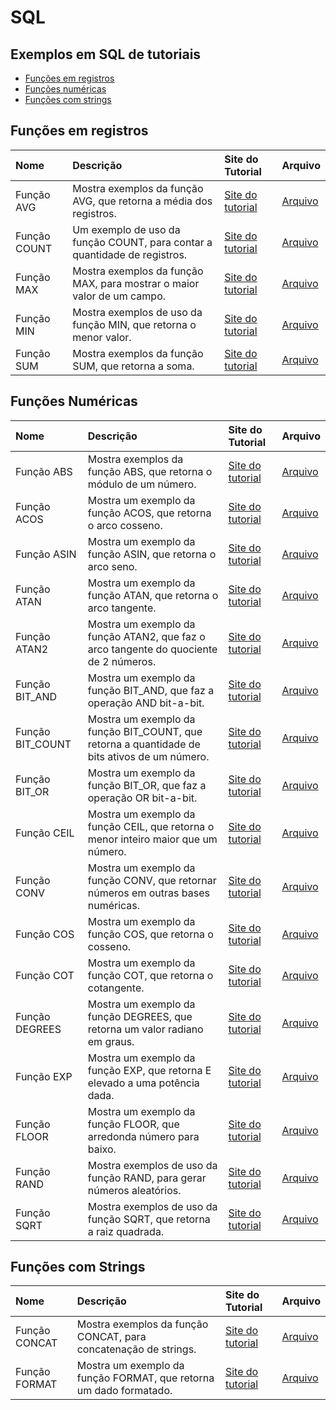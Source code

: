 # SQL

## Exemplos em SQL de tutoriais

- [Funções em registros](#fun%C3%A7%C3%B5es-em-registros)
- [Funções numéricas](#fun%C3%A7%C3%B5es-num%C3%A9ricas)
- [Funções com strings](#fun%C3%A7%C3%B5es-com-strings)

## Funções em registros

| Nome         | Descrição                                                                 | Site do Tutorial                                                              | Arquivo                           |
|:-------------|:--------------------------------------------------------------------------|:------------------------------------------------------------------------------|:----------------------------------|
| Função AVG   | Mostra exemplos da função AVG, que retorna a média dos registros.         | [Site do tutorial](https://www.tutorialspoint.com/sql/sql-avg-function.htm)   | [Arquivo](SQL/Função%20AVG.sql)   |
| Função COUNT | Um exemplo de uso da função COUNT, para contar a quantidade de registros. | [Site do tutorial](https://www.tutorialspoint.com/sql/sql-count-function.htm) | [Arquivo](SQL/Função%20COUNT.sql) |
| Função MAX   | Mostra exemplos da função MAX, para mostrar o maior valor de um campo.    | [Site do tutorial](https://www.tutorialspoint.com/sql/sql-max-function.htm)   | [Arquivo](SQL/Função%20MAX.sql)   |
| Função MIN   | Mostra exemplos de uso da função MIN, que retorna o menor valor.          | [Site do tutorial](https://www.tutorialspoint.com/sql/sql-min-function.htm)   | [Arquivo](SQL/Função%20MIN.sql)   |
| Função SUM   | Mostra exemplos da função SUM, que retorna a soma.                        | [Site do tutorial](https://www.tutorialspoint.com/sql/sql-sum-function.htm)   | [Arquivo](SQL/Função%20SUM.sql)   |

## Funções Numéricas

| Nome             | Descrição                                                                                    | Site do Tutorial                                                                                    | Arquivo                               |
|:-----------------|:---------------------------------------------------------------------------------------------|:----------------------------------------------------------------------------------------------------|:--------------------------------------|
| Função ABS       | Mostra exemplos da função ABS, que retorna o módulo de um número.                            | [Site do tutorial](https://www.tutorialspoint.com/sql/sql-numeric-functions.htm#function_abs)       | [Arquivo](SQL/Função%20ABS.sql)       |
| Função ACOS      | Mostra um exemplo da função ACOS, que retorna o arco cosseno.                                | [Site do tutorial](https://www.tutorialspoint.com/sql/sql-numeric-functions.htm#function_acos)      | [Arquivo](SQL/Função%20ACOS.sql)      |
| Função ASIN      | Mostra um exemplo da função ASIN, que retorna o arco seno.                                   | [Site do tutorial](https://www.tutorialspoint.com/sql/sql-numeric-functions.htm#function_asin)      | [Arquivo](SQL/Função%20ASIN.sql)      |
| Função ATAN      | Mostra um exemplo da função ATAN, que retorna o arco tangente.                               | [Site do tutorial](https://www.tutorialspoint.com/sql/sql-numeric-functions.htm#function_atan)      | [Arquivo](SQL/Função%20ATAN.sql)      |
| Função ATAN2     | Mostra um exemplo da função ATAN2, que faz o arco tangente do quociente de 2 números.        | [Site do tutorial](https://www.tutorialspoint.com/sql/sql-numeric-functions.htm#function_atan2)     | [Arquivo](SQL/Função%20ATAN2.sql)     |
| Função BIT_AND   | Mostra um exemplo da função BIT_AND, que faz a operação AND bit-a-bit.                       | [Site do tutorial](https://www.tutorialspoint.com/sql/sql-numeric-functions.htm#function_bit_and)   | [Arquivo](SQL/Função%20BIT_AND.sql)   |
| Função BIT_COUNT | Mostra um exemplo da função BIT_COUNT, que retorna a quantidade de bits ativos de um número. | [Site do tutorial](https://www.tutorialspoint.com/sql/sql-numeric-functions.htm#function_bit_count) | [Arquivo](SQL/Função%20BIT_COUNT.sql) |
| Função BIT_OR    | Mostra um exemplo da função BIT_OR, que faz a operação OR bit-a-bit.                         | [Site do tutorial](https://www.tutorialspoint.com/sql/sql-numeric-functions.htm#function_bit_or)    | [Arquivo](SQL/Função%20BIT_OR.sql)    |
| Função CEIL      | Mostra um exemplo da função CEIL, que retorna o menor inteiro maior que um número.           | [Site do tutorial](https://www.tutorialspoint.com/sql/sql-numeric-functions.htm#function_ceil)      | [Arquivo](SQL/Função%20CEIL.sql)      |
| Função CONV      | Mostra um exemplo da função CONV, que retornar números em outras bases numéricas.            | [Site do tutorial](https://www.tutorialspoint.com/sql/sql-numeric-functions.htm#function_conv)      | [Arquivo](SQL/Função%20CONV.sql)      |
| Função COS       | Mostra um exemplo da função COS, que retorna o cosseno.                                      | [Site do tutorial](https://www.tutorialspoint.com/sql/sql-numeric-functions.htm#function_cos)       | [Arquivo](SQL/Função%20COS.sql)       |
| Função COT       | Mostra um exemplo da função COT, que retorna o cotangente.                                   | [Site do tutorial](https://www.tutorialspoint.com/sql/sql-numeric-functions.htm#function_cot)       | [Arquivo](SQL/Função%20COT.sql)       |
| Função DEGREES   | Mostra um exemplo da função DEGREES, que retorna um valor radiano em graus.                  | [Site do tutorial](https://www.tutorialspoint.com/sql/sql-numeric-functions.htm#function_degrees)   | [Arquivo](SQL/Função%20DEGREES.sql)   |
| Função EXP       | Mostra um exemplo da função EXP, que retorna E elevado a uma potência dada.                  | [Site do tutorial](https://www.tutorialspoint.com/sql/sql-numeric-functions.htm#function_exp)       | [Arquivo](SQL/Função%20EXP.sql)       |
| Função FLOOR     | Mostra um exemplo da função FLOOR, que arredonda número para baixo.                          | [Site do tutorial](https://www.tutorialspoint.com/sql/sql-numeric-functions.htm#function_floor)     | [Arquivo](SQL/Função%20FLOOR.sql)     |
| Função RAND      | Mostra exemplos de uso da função RAND, para gerar números aleatórios.                        | [Site do tutorial](https://www.tutorialspoint.com/sql/sql-rand-function.htm)                        | [Arquivo](SQL/Função%20RAND.sql)      |
| Função SQRT      | Mostra exemplos de uso da função SQRT, que retorna a raiz quadrada.                          | [Site do tutorial](https://www.tutorialspoint.com/sql/sql-sqrt-function.htm)                        | [Arquivo](SQL/Função%20SQRT.sql)      |

## Funções com Strings

| Nome          | Descrição                                                          | Site do Tutorial                                                                                 | Arquivo                            |
|:--------------|:-------------------------------------------------------------------|:-------------------------------------------------------------------------------------------------|:-----------------------------------|
| Função CONCAT | Mostra exemplos da função CONCAT, para concatenação de strings.    | [Site do tutorial](https://www.tutorialspoint.com/sql/sql-concat-function.htm)                   | [Arquivo](SQL/Função%20CONCAT.sql) |
| Função FORMAT | Mostra um exemplo da função FORMAT, que retorna um dado formatado. | [Site do tutorial](https://www.tutorialspoint.com/sql/sql-numeric-functions.htm#function_format) | [Arquivo](SQL/Função%20FORMAT.sql) |
